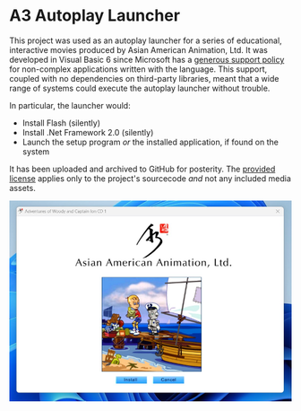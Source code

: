 # A3 Autoplay Launcher

This project was used as an autoplay launcher for a series of educational, interactive movies produced by Asian American Animation, Ltd. It was developed in Visual Basic 6 since Microsoft has a [generous support policy](https://learn.microsoft.com/en-us/previous-versions/visualstudio/visual-basic-6/visual-basic-6-support-policy) for non-complex applications written with the language. This support, coupled with no dependencies on third-party libraries, meant that a wide range of systems could execute the autoplay launcher without trouble.

In particular, the launcher would:
* Install Flash (silently)
* Install .Net Framework 2.0 (silently)
* Launch the setup program *or* the installed application, if found on the system

It has been uploaded and archived to GitHub for posterity. The [provided license](SOURCECODE-LICENSE) applies only to the project's sourcecode *and* not any included media assets.

![Autoplay launcher preview](./preview.jpg)